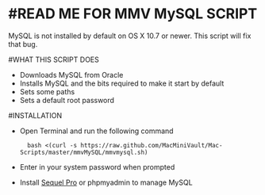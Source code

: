 #READ ME FOR MMV MySQL SCRIPT
===========

MySQL is not installed by default on OS X 10.7 or newer.  This script will fix that bug.

#WHAT THIS SCRIPT DOES
+ Downloads MySQL from Oracle
+ Installs MySQL and the bits required to make it start by default
+ Sets some paths 
+ Sets a default root password

#INSTALLATION
+ Open Terminal and run the following command

        bash <(curl -s https://raw.github.com/MacMiniVault/Mac-Scripts/master/mmvMySQL/mmvmysql.sh)

+ Enter in your system password when prompted
+ Install [Sequel Pro](http://www.sequelpro.com/) or phpmyadmin to manage MySQL